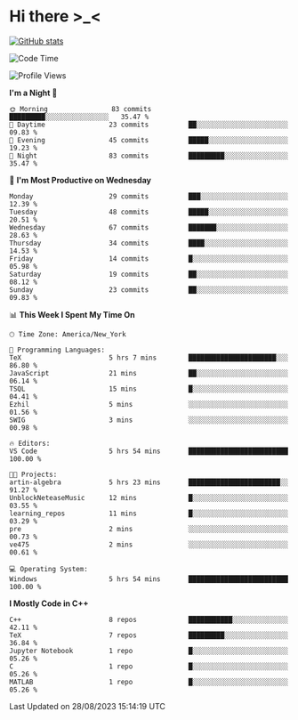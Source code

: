 # Hi there \>_<

[![GitHub stats](https://github-readme-stats.vercel.app/api?username=ARessegetesStery&show_icons=true&theme=transparent)](https://github.com/anuraghazra/github-readme-stats)

<!--START_SECTION:waka-->
![Code Time](http://img.shields.io/badge/Code%20Time-266%20hrs%2035%20mins-blue)

![Profile Views](http://img.shields.io/badge/Profile%20Views-1-blue)

**I'm a Night 🦉** 

```text
🌞 Morning                83 commits          █████████░░░░░░░░░░░░░░░░   35.47 % 
🌆 Daytime                23 commits          ██░░░░░░░░░░░░░░░░░░░░░░░   09.83 % 
🌃 Evening                45 commits          █████░░░░░░░░░░░░░░░░░░░░   19.23 % 
🌙 Night                  83 commits          █████████░░░░░░░░░░░░░░░░   35.47 % 
```
📅 **I'm Most Productive on Wednesday** 

```text
Monday                   29 commits          ███░░░░░░░░░░░░░░░░░░░░░░   12.39 % 
Tuesday                  48 commits          █████░░░░░░░░░░░░░░░░░░░░   20.51 % 
Wednesday                67 commits          ███████░░░░░░░░░░░░░░░░░░   28.63 % 
Thursday                 34 commits          ████░░░░░░░░░░░░░░░░░░░░░   14.53 % 
Friday                   14 commits          █░░░░░░░░░░░░░░░░░░░░░░░░   05.98 % 
Saturday                 19 commits          ██░░░░░░░░░░░░░░░░░░░░░░░   08.12 % 
Sunday                   23 commits          ██░░░░░░░░░░░░░░░░░░░░░░░   09.83 % 
```


📊 **This Week I Spent My Time On** 

```text
🕑︎ Time Zone: America/New_York

💬 Programming Languages: 
TeX                      5 hrs 7 mins        ██████████████████████░░░   86.80 % 
JavaScript               21 mins             ██░░░░░░░░░░░░░░░░░░░░░░░   06.14 % 
TSQL                     15 mins             █░░░░░░░░░░░░░░░░░░░░░░░░   04.41 % 
Ezhil                    5 mins              ░░░░░░░░░░░░░░░░░░░░░░░░░   01.56 % 
SWIG                     3 mins              ░░░░░░░░░░░░░░░░░░░░░░░░░   00.98 % 

🔥 Editors: 
VS Code                  5 hrs 54 mins       █████████████████████████   100.00 % 

🐱‍💻 Projects: 
artin-algebra            5 hrs 23 mins       ███████████████████████░░   91.27 % 
UnblockNeteaseMusic      12 mins             █░░░░░░░░░░░░░░░░░░░░░░░░   03.55 % 
learning_repos           11 mins             █░░░░░░░░░░░░░░░░░░░░░░░░   03.29 % 
pre                      2 mins              ░░░░░░░░░░░░░░░░░░░░░░░░░   00.73 % 
ve475                    2 mins              ░░░░░░░░░░░░░░░░░░░░░░░░░   00.61 % 

💻 Operating System: 
Windows                  5 hrs 54 mins       █████████████████████████   100.00 % 
```

**I Mostly Code in C++** 

```text
C++                      8 repos             ███████████░░░░░░░░░░░░░░   42.11 % 
TeX                      7 repos             █████████░░░░░░░░░░░░░░░░   36.84 % 
Jupyter Notebook         1 repo              █░░░░░░░░░░░░░░░░░░░░░░░░   05.26 % 
C                        1 repo              █░░░░░░░░░░░░░░░░░░░░░░░░   05.26 % 
MATLAB                   1 repo              █░░░░░░░░░░░░░░░░░░░░░░░░   05.26 % 
```




 Last Updated on 28/08/2023 15:14:19 UTC
<!--END_SECTION:waka-->
